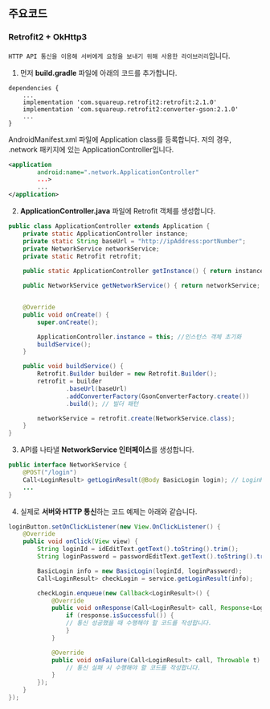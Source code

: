 ## 주요코드

### Retrofit2 + OkHttp3
`HTTP API 통신을 이용해 서버에게 요청을 보내기 위해 사용한 라이브러리`입니다.  

1. 먼저 **build.gradle** 파일에 아래의 코드를 추가합니다.
```
dependencies {
    ...
    implementation 'com.squareup.retrofit2:retrofit:2.1.0'
    implementation 'com.squareup.retrofit2:converter-gson:2.1.0'
    ...
}
```  

AndroidManifest.xml 파일에 Application class를 등록합니다. 저의 경우, .network 패키지에 있는 ApplicationController입니다.
```xml
<application
        android:name=".network.ApplicationController"
        ...>
        ...
</application>
```  


2. **ApplicationController.java** 파일에 Retrofit 객체를 생성합니다.
```java
public class ApplicationController extends Application {
    private static ApplicationController instance;
    private static String baseUrl = "http://ipAddress:portNumber";
    private NetworkService networkService;
    private static Retrofit retrofit;
    
    public static ApplicationController getInstance() { return instance; }

    public NetworkService getNetworkService() { return networkService; }


    @Override
    public void onCreate() {
        super.onCreate();

        ApplicationController.instance = this; //인스턴스 객체 초기화
        buildService();
    }

    public void buildService() {
        Retrofit.Builder builder = new Retrofit.Builder();
        retrofit = builder
                .baseUrl(baseUrl)
                .addConverterFactory(GsonConverterFactory.create())
                .build(); // 빌더 패턴

        networkService = retrofit.create(NetworkService.class);
    }
}
```  


3. API를 나타낼 **NetworkService 인터페이스**를 생성합니다.
```java
public interface NetworkService {
    @POST("/login")
    Call<LoginResult> getLoginResult(@Body BasicLogin login); // LoginResult는 response, BasicLogin은 requestbody 내용입니다.
    ...
}
```  


4. 실제로 **서버와 HTTP 통신**하는 코드 예제는 아래와 같습니다.
```java
loginButton.setOnClickListener(new View.OnClickListener() {
    @Override
    public void onClick(View view) {
        String loginId = idEditText.getText().toString().trim();
        String loginPassword = passwordEditText.getText().toString().trim();

        BasicLogin info = new BasicLogin(loginId, loginPassword);
        Call<LoginResult> checkLogin = service.getLoginResult(info);

        checkLogin.enqueue(new Callback<LoginResult>() {
            @Override
            public void onResponse(Call<LoginResult> call, Response<LoginResult> response) {
                if (response.isSuccessful()) {
                // 통신 성공했을 때 수행해야 할 코드를 작성합니다.
                }
            }

            @Override
            public void onFailure(Call<LoginResult> call, Throwable t) {
                // 통신 실패 시 수행해야 할 코드를 작성합니다.
            }
        });
    }
});
```
